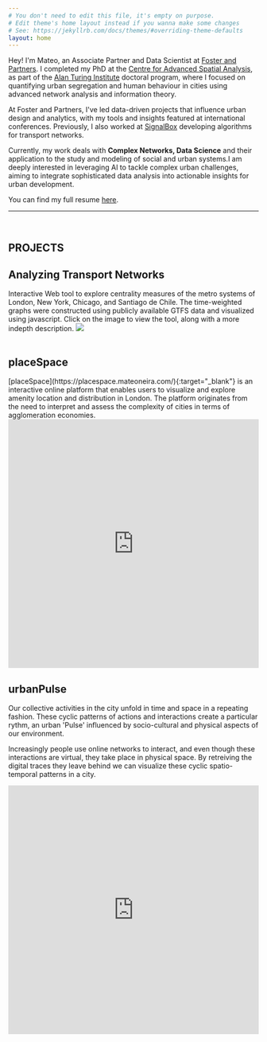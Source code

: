 ```yaml
---
# You don't need to edit this file, it's empty on purpose.
# Edit theme's home layout instead if you wanna make some changes
# See: https://jekyllrb.com/docs/themes/#overriding-theme-defaults
layout: home
---
```

<!-- <h2><b>ABOUT</b></h2> -->
Hey! I'm Mateo, an Associate Partner and Data Scientist at [Foster and Partners](https://www.fosterandpartners.com/). I completed my PhD at the [Centre for Advanced Spatial Analysis](https://www.ucl.ac.uk/bartlett/casa/), as part of the [Alan Turing Institute](https://www.turing.ac.uk/) doctoral program, where I focused on quantifying urban segregation and human behaviour in cities using advanced network analysis and information theory.

At Foster and Partners, I've led data-driven projects that influence urban design and analytics, with my tools and insights featured at international conferences. Previously, I also worked at [SignalBox](https://www.signalbox.io/) developing algorithms for transport networks.

Currently, my work deals with **Complex Networks, Data Science** and their application to the study and modeling of social and urban systems.I am deeply interested in leveraging AI to tackle complex urban challenges, aiming to integrate sophisticated data analysis into actionable insights for urban development.


<!-- Mateo is a Doctoral Researcher at [Centre for Advanced Spatial Analysis](https://www.ucl.ac.uk/bartlett/casa/) through the [Alan Turing Institute](https://www.turing.ac.uk/) doctoral programme. Mateo is interested in the application of data science and artificial intelligence on the built environment. 

He is an architect with a **MSc in Smart Cities and Urban Analytics** from UCL, and works at the architectural practice [Foster + Partners](https://www.fosterandpartners.com/) where he implements novel frameworks and methods to understand cities and urbanisation to inform design strategies. 

Previously, Mateo worked as a spatial algorithm reseacher at **SignalBox**, developing positioning and context detection algorithms for transport networks using realtime transport data and mobile signals.

His interests revolve around cities as systems of interaction, particularly how urban dynamics shape and are shaped by collective behaviour. His research seeks to understand and model hidden relationships between connectivity, complexity, and resilience for coupled socio-physical systems. -->

You can find my full resume [here]({{site.url}}/assets/cv_mneira.pdf).
<hr>
<br>
<h2><b>PROJECTS</b></h2>
<h2>Analyzing Transport Networks</h2> 
Interactive Web tool to explore centrality measures of the metro systems of London, New York, Chicago, and Santiago de Chile. The time-weighted graphs were constructed using publicly available GTFS data and visualized using javascript. Click on the image to view the tool, along with a more indepth description.
<a href="{{site.url}}/transport_networks/">
<img src="{{site.url}}/assets/transport_network.gif">
</a>
<br>
<br>
<h2>placeSpace</h2> 
[placeSpace](https://placespace.mateoneira.com/){:target="_blank"} is an interactive online platform that enables users to visualize and explore amenity location and distribution in London. The platform originates from the need to interpret and assess the complexity of cities in terms of agglomeration economies.
<iframe src="https://player.vimeo.com/video/224066364?loop=1&title=0&portrait=0" style="width:100%;height:500px;" frameborder="0" webkitallowfullscreen mozallowfullscreen allowfullscreen></iframe>
<br>
<h2>urbanPulse</h2>
Our collective activities in the city unfold in time and space in a repeating fashion. These cyclic patterns of actions and interactions create a particular rythm, an urban 'Pulse' influenced by socio-cultural and physical aspects of our environment. 

Increasingly people use online networks to interact, and even though these interactions are virtual, they take place in physical space. By retreiving the digital traces they leave behind we can visualize these cyclic spatio-temporal patterns in a city. 
<iframe src="https://player.vimeo.com/video/223309049?autoplay=0&loop=1&title=0&portrait=0&background=1" style="width:100%;height:500px;" frameborder="0" webkitallowfullscreen mozallowfullscreen allowfullscreen></iframe>